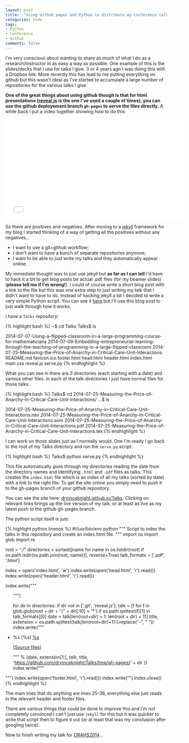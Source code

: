 ```yaml
---
layout: post
title:  "Using Github pages and Python to distribute my conference talks"
categories: Code
tags:
- Python
- Conference
- Github
comments: false
---
```


I'm very conscious about wanting to share as much of what I do as a research/instructor in as easy a way as possible.
One example of this is the slides/decks that I use for talks I give.
3 or 4 years ago I was doing this with a Dropbox link.
More recently this has lead to me putting everything on github but this wasn't ideal as I've started to accumulate a large number of repositories for the various talks I give.

**One of the great things about using github though is that for html presentations ([reveal.js](http://lab.hakim.se/reveal-js/#/) is the one I've used a couple of times), you can use the github deployement branch `gh-pages` to serve the files directly.**
A while back I put a video together showing how to do this:

<iframe width="560" height="315" src="//www.youtube.com/embed/bNVU82qP1n4" frameborder="0" allowfullscreen></iframe>

So there are positives and negatives.
After moving to a [jekyll](http://jekyllrb.com/) framework for my blog I started thinking of a way of getting all the positives without any negatives...

- I want to use a git+github workflow;
- I don't want to have a bunch of separate repositories anymore;
- I want to be able to just write my talks and they automatically appear online.

My immediate thought was to just use jekyll but **as far as I can tell** I'd have to hack it a bit to get blog posts be actual .pdf files (for my beamer slides) (**please tell me if I'm wrong!**).
I could of course write a short blog post with a link to the file but this was one extra step to just writing my talk that I didn't want to have to do.
Instead of hacking jekyll a bit I decided to write a very simple Python script.
You can see it [here](https://github.com/drvinceknight/Talks/blob/master/serve.py) but I'll use this blog post to just walk through how it works.

I have a `Talks` repository:

{% highlight bash %}
~$ cd Talks
Talks$ ls

2014-07-07-Using-a-flipped-classroom-in-a-large-programming-course-for-mathematicians
2014-07-09-Embedding-entrepreneurial-learning-through-the-teaching-of-programming-in-a-large-flipped-classroom
2014-07-25-Measuring-the-Price-of-Anarchy-in-Critical-Care-Unit-Interactions
README.md
favicon.ico
footer.html
head.html
header.html
index.html
main.css
reveal.js
serve.py
{% endhighlight %}

What you can see in there are 3 directories (each starting with a date) and various other files.
In each of the talk directories I just have normal files for those talks:

{% highlight bash %}
Talks$ cd 2014-07-25-Measuring-the-Price-of-Anarchy-in-Critical-Care-Unit-Interactions/
...$ ls

2014-07-25-Measuring-the-Price-of-Anarchy-in-Critical-Care-Unit-Interactions.nav    2014-07-25-Measuring-the-Price-of-Anarchy-in-Critical-Care-Unit-Interactions.snm
2014-07-25-Measuring-the-Price-of-Anarchy-in-Critical-Care-Unit-Interactions.pdf    2014-07-25-Measuring-the-Price-of-Anarchy-in-Critical-Care-Unit-Interactions.tex
{% endhighlight %}

I can work on those slides just as I normally would.
One I'm ready I go back to the root of my Talks directory and run the `serve.py` script:

{% highlight bash %}
Talks$ python serve.py
{% endhighlight %}

This file automatically goes through my directories reading the date from the directory names and identifying `.html` and `.pdf` files as talks.
This creates the `index.html` file which is an index of all my talks (sorted by date) with a link to the right file.
To get the site online you simply need to push it to the gh-pages branch of your github repository.

You can see the site here: [drvinceknight.github.io/Talks](http://drvinceknight.github.io/Talks/).
Clicking on relevant links brings up the live version of my talk, or at least as live as my latest push to the github gh-pages branch.

The python script itself is just:

{% highlight python linenos %}
#!/usr/bin/env python
"""
Script to index the talks in this repository and create an index.html file.
"""
import os
import glob
import re

root = "./"
directories = sorted([name for name in os.listdir(root) if os.path.isdir(os.path.join(root, name))], reverse=True)
talk_formats = ['.pdf', '.html']


index = open('index.html', 'w')
index.write(open('head.html', 'r').read())
index.write(open('header.html', 'r').read())

index.write("""
            <body>
            <div class="page-content">
            <div class="wrap">
            <div class="home">
            <ul class='posts'>""")

for dir in directories:
    if dir not in ['.git', 'reveal.js']:
        talk = [f for f in glob.glob(root + dir + "/" + dir[:10] + '*') if  os.path.splitext(f)[1] in talk_formats][0]
        date = talk[len(root+dir) + 1: len(root + dir) + 11]
        title, extension =  os.path.splitext(talk[len(root+dir)+11:].replace("-", " "))
        index.write("""
                    <li>
                    <span class="post-date">%s [%s]</span>
                    <a class="post-link" href="%s">%s</a>
                    <p>
                    <a href="%s">(Source files)</a>
                    </p>
                    </li>
                    """ % (date, extension[1:], talk, title, 'https://github.com/drvinceknight/Talks/tree/gh-pages/' + dir ))
index.write("""
            </ul>
            </div>
            </div>
            </div>
            """)
index.write(open('footer.html', 'r').read())
index.write("</body>")
index.close()
{% endhighlight %}

The main lines that do anything are lines 25-38, everything else just reads in the relevant header and footer files.

There are various things that could be done to improve this and I'm not completely convinced I can't just use `jekyll` for this but it was quicker to write that script then to figure it out (or at least that was my conclusion after googling twice).

Now to finish writing my talk for [ORAHS2014](http://www.orahs2014.fc.ul.pt/)...
